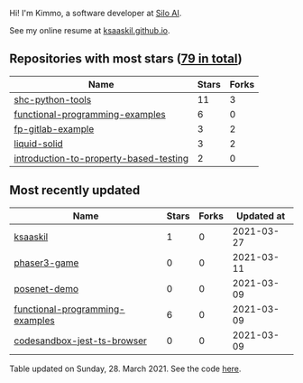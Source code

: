 Hi! I'm Kimmo, a software developer at [Silo AI](https://silo.ai/).

See my online resume at [ksaaskil.github.io](https://ksaaskil.github.io).

<!-- repositories starts -->

## Repositories with most stars ([79 in total](https://github.com/ksaaskil?tab=repositories))
| Name        | Stars           | Forks  |
| ------------- |-------------| -----|
|[shc-python-tools](https://github.com/ksaaskil/shc-python-tools)|11|3
|[functional-programming-examples](https://github.com/ksaaskil/functional-programming-examples)|6|0
|[fp-gitlab-example](https://github.com/ksaaskil/fp-gitlab-example)|3|2
|[liquid-solid](https://github.com/ksaaskil/liquid-solid)|3|2
|[introduction-to-property-based-testing](https://github.com/ksaaskil/introduction-to-property-based-testing)|2|0

<!-- repositories ends -->
<!-- recent_repositories starts -->

## Most recently updated
| Name        | Stars           | Forks  | Updated at
| ------------- |-------------| -----|-----|
|[ksaaskil](https://github.com/ksaaskil/ksaaskil)|1|0|2021-03-27
|[phaser3-game](https://github.com/ksaaskil/phaser3-game)|0|0|2021-03-11
|[posenet-demo](https://github.com/ksaaskil/posenet-demo)|0|0|2021-03-09
|[functional-programming-examples](https://github.com/ksaaskil/functional-programming-examples)|6|0|2021-03-09
|[codesandbox-jest-ts-browser](https://github.com/ksaaskil/codesandbox-jest-ts-browser)|0|0|2021-03-09

<!-- recent_repositories ends -->
<!-- updated_at starts -->
Table updated on Sunday, 28. March 2021. See the code [here](https://github.com/ksaaskil/ksaaskil).
<!-- updated_at ends -->
